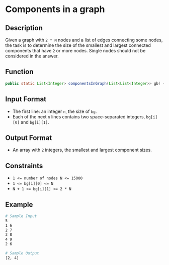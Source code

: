 # Components in a graph

## Description

Given a graph with `2 * N` nodes and a list of edges connecting some nodes, the task is to determine the size of the smallest and largest connected components that have `2` or more nodes. Single nodes should not be considered in the answer.

## Function

```java
public static List<Integer> componentsInGraph(List<List<Integer>> gb) {}
```

## Input Format

- The first line: an integer `n`, the size of `bg`.
- Each of the next `n` lines contains two space-separated integers, `bg[i][0]` and `bg[i][1]`.

## Output Format

- An array with `2` integers, the smallest and largest component sizes.

## Constraints

- `1 <= number of nodes N <= 15000`
- `1 <= bg[i][0] <= N`
- `N + 1 <= bg[i][1] <= 2 * N`

## Example

```bash
# Sample Input
5
1 6
2 7
3 8
4 9
2 6

# Sample Output
[2, 4]
```
